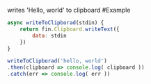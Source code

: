 writes 'Hello, world' to clipboard
#Example
```js
async writeToClipborad(stdin) {
    return fin.Clipboard.writeText({
        data: stdin
    })
}

writeToClipborad('hello, world')
.then(clipboard => console.log( clipboard ))
.catch(err => console.log( err ))
```
